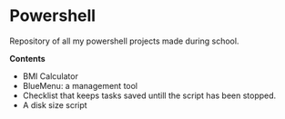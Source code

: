 # Powershell
Repository of all my powershell projects made during school.

**Contents**
  - BMI Calculator
  - BlueMenu: a management tool
  - Checklist that keeps tasks saved untill the script has been stopped.
  - A disk size script
